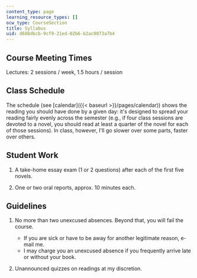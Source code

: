 ```yaml
---
content_type: page
learning_resource_types: []
ocw_type: CourseSection
title: Syllabus
uid: d688dbcb-9cf9-21ed-02b6-b2ac0073a7b4
---
```


Course Meeting Times
--------------------

Lectures: 2 sessions / week, 1.5 hours / session

Class Schedule
--------------

The schedule (see [calendar]({{< baseurl >}}/pages/calendar)) shows the reading you should have done by a given day: it's designed to spread your reading fairly evenly across the semester (e.g., if four class sessions are devoted to a novel, you should read at least a quarter of the novel for each of those sessions). In class, however, I'll go slower over some parts, faster over others.

Student Work
------------

1.  A take-home essay exam (1 or 2 questions) after each of the first five novels.  
    
2.  One or two oral reports, approx. 10 minutes each.

Guidelines
----------

1.  No more than two unexcused absences. Beyond that, you will fail the course.
    *   If you are sick or have to be away for another legitimate reason, e-mail me.
    *   I may charge you an unexcused absence if you frequently arrive late or without your book.  
        
2.  Unannounced quizzes on readings at my discretion.